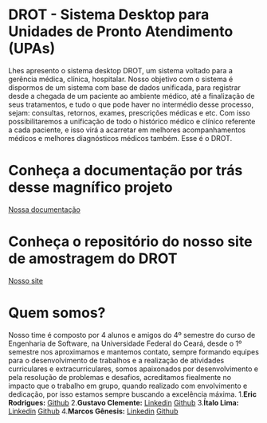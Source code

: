 # DROT - Sistema Desktop para Unidades de Pronto Atendimento (UPAs)

Lhes apresento o sistema desktop DROT, um sistema voltado para a gerência médica, clínica, hospitalar. Nosso objetivo com o sistema é dispormos de um sistema com base de dados unificada, para registrar desde a chegada de um paciente ao ambiente médico, até a finalização de seus tratamentos, e tudo o que pode haver no intermédio desse processo, sejam: consultas, retornos, exames, prescrições médicas e etc. Com isso possibilitaremos a unificação de todo o histórico médico e clínico referente a cada paciente, e isso virá a acarretar em melhores acompanhamentos médicos e melhores diagnósticos médicos também. Esse é o DROT.

# Conheça a documentação por trás desse magnífico projeto

[Nossa documentação](https://github.com/ericrodriguesfer/documentacao-drot)

# Conheça o repositório do nosso site de amostragem do DROT

[Nosso site](https://github.com/italolima04/DROT.github.io)

# Quem somos?
Nosso time é composto por 4 alunos e amigos do 4º semestre do curso de Engenharia de Software, na Universidade Federal do Ceará, desde o 1º semestre nos aproximamos e mantemos contato, sempre formando equipes para o desenvolvimento de trabalhos e a realização de atividades curriculares e extracurriculares, somos apaixonados por desenvolvimento e pela resolução de problemas e desafios, acreditamos fiealmente no impacto que o trabalho em grupo, quando realizado com envolvimento e dedicação, por isso estamos sempre buscando a excelência máxima.
1.**Eric Rodrigues:** 
[Github](https://github.com/ericrodriguesfer)
2.**Gustavo Clemente:**
[Linkedin](https://www.linkedin.com/in/gustavo-colombo-9940011a6/)
[Github](https://github.com/gustavocolombo)
3.**Ítalo Lima:**
[Linkedin](https://www.linkedin.com/in/%C3%ADtalo-lima-8338b118a/)
[Github](https://github.com/italolima04)
4.**Marcos Gênesis:**
[Linkedin](https://www.linkedin.com/in/marcosgenesis/)
[Github](https://github.com/marcosgenesis)
